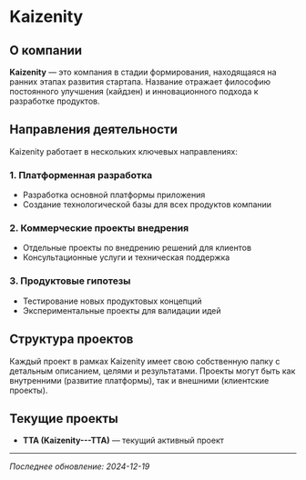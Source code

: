 # Kaizenity

## О компании

**Kaizenity** — это компания в стадии формирования, находящаяся на ранних этапах развития стартапа. Название отражает философию постоянного улучшения (кайдзен) и инновационного подхода к разработке продуктов.

## Направления деятельности

Kaizenity работает в нескольких ключевых направлениях:

### 1. Платформенная разработка
- Разработка основной платформы приложения
- Создание технологической базы для всех продуктов компании

### 2. Коммерческие проекты внедрения
- Отдельные проекты по внедрению решений для клиентов
- Консультационные услуги и техническая поддержка

### 3. Продуктовые гипотезы
- Тестирование новых продуктовых концепций
- Экспериментальные проекты для валидации идей

## Структура проектов

Каждый проект в рамках Kaizenity имеет свою собственную папку с детальным описанием, целями и результатами. Проекты могут быть как внутренними (развитие платформы), так и внешними (клиентские проекты).

## Текущие проекты

- **TTA (Kaizenity---TTA)** — текущий активный проект

---

*Последнее обновление: 2024-12-19*
